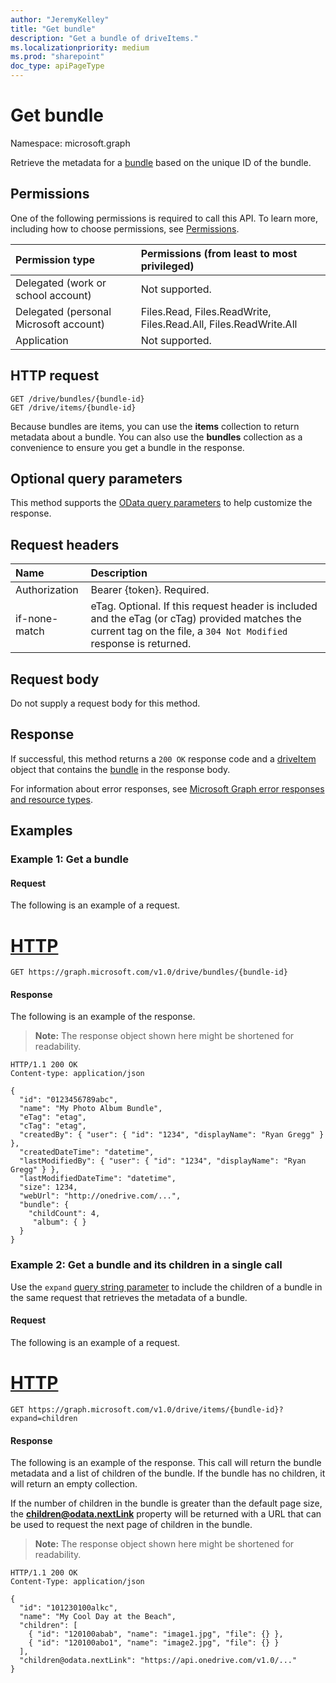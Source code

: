 ```yaml
---
author: "JeremyKelley"
title: "Get bundle"
description: "Get a bundle of driveItems."
ms.localizationpriority: medium
ms.prod: "sharepoint"
doc_type: apiPageType
---
```


# Get bundle

Namespace: microsoft.graph

Retrieve the metadata for a [bundle][] based on the unique ID of the bundle.

## Permissions

One of the following permissions is required to call this API. To learn more, including how to choose permissions, see [Permissions](/graph/permissions-reference).

|Permission type      | Permissions (from least to most privileged)              |
|:--------------------|:---------------------------------------------------------|
|Delegated (work or school account) | Not supported.                             |
|Delegated (personal Microsoft account) | Files.Read, Files.ReadWrite, Files.Read.All, Files.ReadWrite.All    |
|Application          | Not supported.                                           |

## HTTP request

```http
GET /drive/bundles/{bundle-id}
GET /drive/items/{bundle-id}
```

Because bundles are items, you can use the **items** collection to return metadata about a bundle.
You can also use the **bundles** collection as a convenience to ensure you get a bundle in the response.

## Optional query parameters

This method supports the [OData query parameters](/graph/query-parameters) to help customize the response.

## Request headers
| Name          | Description  |
|:------------- |:------------ |
| Authorization | Bearer {token}. Required. |
| if-none-match | eTag. Optional. If this request header is included and the eTag (or cTag) provided matches the current tag on the file, a  `304 Not Modified` response is returned.|

## Request body

Do not supply a request body for this method.

## Response

If successful, this method returns a `200 OK` response code and a [driveItem][driveItem] object that contains the [bundle][bundle] in the response body.

For information about error responses, see [Microsoft Graph error responses and resource types][error-response].

## Examples

### Example 1: Get a bundle

#### Request

The following is an example of a request.

# [HTTP](#tab/http)
<!-- { "blockType": "request", "name": "get-bundle-metadata" } -->

```msgraph-interactive
GET https://graph.microsoft.com/v1.0/drive/bundles/{bundle-id}
```

#### Response

The following is an example of the response.

>**Note:** The response object shown here might be shortened for readability.

<!-- { "blockType": "response", "@odata.type": "microsoft.graph.driveItem", "truncated": true } -->

```http
HTTP/1.1 200 OK
Content-type: application/json

{
  "id": "0123456789abc",
  "name": "My Photo Album Bundle",
  "eTag": "etag",
  "cTag": "etag",
  "createdBy": { "user": { "id": "1234", "displayName": "Ryan Gregg" } },
  "createdDateTime": "datetime",
  "lastModifiedBy": { "user": { "id": "1234", "displayName": "Ryan Gregg" } },
  "lastModifiedDateTime": "datetime",
  "size": 1234,
  "webUrl": "http://onedrive.com/...",
  "bundle": {
    "childCount": 4,
     "album": { }
  }
}
```

### Example 2: Get a bundle and its children in a single call

Use the `expand` [query string parameter](/graph/query-parameters) to include the children of a bundle in the same request that retrieves the metadata of a bundle.

#### Request

The following is an example of a request.

# [HTTP](#tab/http)
<!-- { "blockType": "request", "name": "get-bundle-and-children" } -->

```msgraph-interactive
GET https://graph.microsoft.com/v1.0/drive/items/{bundle-id}?expand=children
```

#### Response

The following is an example of the response. This call will return the bundle metadata and a list of children of the bundle.
If the bundle has no children, it will return an empty collection.

If the number of children in the bundle is greater than the default page size, the **children@odata.nextLink** property will be returned with a URL that can be
used to request the next page of children in the bundle.

>**Note:** The response object shown here might be shortened for readability.

<!-- { "blockType": "response", "@odata.type": "microsoft.graph.driveItem", "truncated": true } -->

```http
HTTP/1.1 200 OK
Content-Type: application/json

{
  "id": "101230100alkc",
  "name": "My Cool Day at the Beach",
  "children": [
    { "id": "120100abab", "name": "image1.jpg", "file": {} },
    { "id": "120100abo1", "name": "image2.jpg", "file": {} }
  ],
  "children@odata.nextLink": "https://api.onedrive.com/v1.0/..."
}
```


[bundle]: ../resources/bundle.md
[driveItem]: ../resources/driveItem.md
[error-response]: /graph/errors
[odata-parameters]: /graph/query-parameters


<!-- {
  "type": "#page.annotation",
  "description": "Retrieve metadata about a bundle and its children in OneDrive",
  "keywords": "retrieve,item,bundle,metadata",
  "section": "documentation",
  "tocPath": "Bundles/Get Bundle Metadata"
} -->


